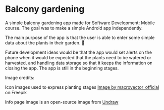 # Balcony gardening

A simple balcony gardening app made for Software Development: Mobile course. The goal was to make a simple Android app independently.

The main purpose of the app is that the user is able to enter some simple data about the plants in their garden. 🌱

Future development ideas would be that the app would set alerts on the phone when it would be expected that the plants need to be watered or harvested, and handling data storage so that it keeps the information on closing the app. The app is still in the beginning stages.

Image credits:

Icon images used to express planting stages <a href="https://www.freepik.com/free-vector/seedling-flat-icons-set_4368661.htm#query=plant%20icon&position=2&from_view=keyword&track=ais">Image by macrovector_official</a> on Freepik

Info page image is an open-source image from <a href="https://undraw.co/">Undraw</a>
